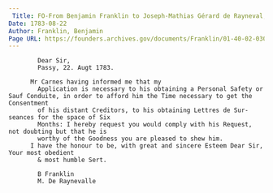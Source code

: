 ```yaml
---
 Title: FO-From Benjamin Franklin to Joseph-Mathias Gérard de Rayneval, 22 August 1783
Date: 1783-08-22
Author: Franklin, Benjamin
Page URL: https://founders.archives.gov/documents/Franklin/01-40-02-0308
---
```


          
            Dear Sir,
            Passy, 22. Augt 1783.
          
          Mr Carnes having informed me that my
            Application is necessary to his obtaining a Personal Safety or Sauf Conduite, in order to afford him the Time necessary to get the Consentment
            of his distant Creditors, to his obtaining Lettres de Sur-seances for the space of Six
            Months: I hereby request you would comply with his Request, not doubting but that he is
            worthy of the Goodness you are pleased to shew him.
          I have the honour to be, with great and sincere Esteem Dear Sir, Your most obedient
            & most humble Sert.
          
            B Franklin
            M. De Raynevalle
          
        
